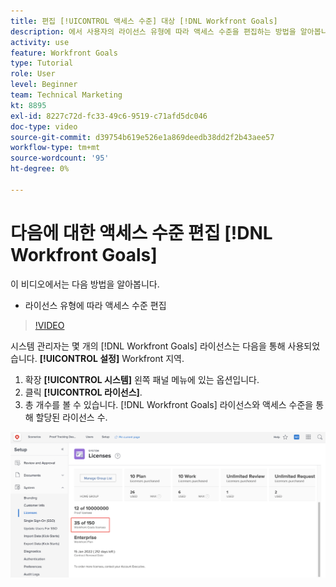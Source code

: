 ```yaml
---
title: 편집 [!UICONTROL 액세스 수준] 대상 [!DNL Workfront Goals]
description: 에서 사용자의 라이선스 유형에 따라 액세스 수준을 편집하는 방법을 알아봅니다. [!DNL Workfront Goals].
activity: use
feature: Workfront Goals
type: Tutorial
role: User
level: Beginner
team: Technical Marketing
kt: 8895
exl-id: 8227c72d-fc33-49c6-9519-c71afd5dc046
doc-type: video
source-git-commit: d39754b619e526e1a869deedb38dd2f2b43aee57
workflow-type: tm+mt
source-wordcount: '95'
ht-degree: 0%

---
```


# 다음에 대한 액세스 수준 편집 [!DNL Workfront Goals]

이 비디오에서는 다음 방법을 알아봅니다.

* 라이선스 유형에 따라 액세스 수준 편집

>[!VIDEO](https://video.tv.adobe.com/v/335189/?quality=12)

시스템 관리자는 몇 개의 [!DNL Workfront Goals] 라이선스는 다음을 통해 사용되었습니다. **[!UICONTROL 설정]** Workfront 지역.

1. 확장 **[!UICONTROL 시스템]** 왼쪽 패널 메뉴에 있는 옵션입니다.
1. 클릭 **[!UICONTROL 라이선스]**.
1. 총 개수를 볼 수 있습니다. [!DNL Workfront Goals] 라이선스와 액세스 수준을 통해 할당된 라이선스 수.

![의 스크린샷 [!DNL Workfront Goals] 의 설정 영역에 있는 라이선스 [!DNL Workfront]](assets/02-workfront-goals-licenses.png)
